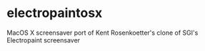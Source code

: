 # electropaintosx
MacOS X screensaver port of Kent Rosenkoetter's clone of SGI's Electropaint screensaver
